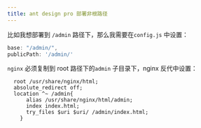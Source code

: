 ```yaml
---
title: ant design pro 部署非根路径
---
```


比如我想部署到 `/admin` 路径下，那么我需要在`config.js` 中设置：

```js
base: "/admin/",
publicPath: '/admin/'
```

`nginx` 必须复制到 root 路径下的`admin` 子目录下，nginx 反代中设置：

```nginx
  root /usr/share/nginx/html;
  absolute_redirect off;
  location ^~ /admin{
      alias /usr/share/nginx/html/admin;
      index index.html;
      try_files $uri $uri/ /admin/index.html;
    }
```
